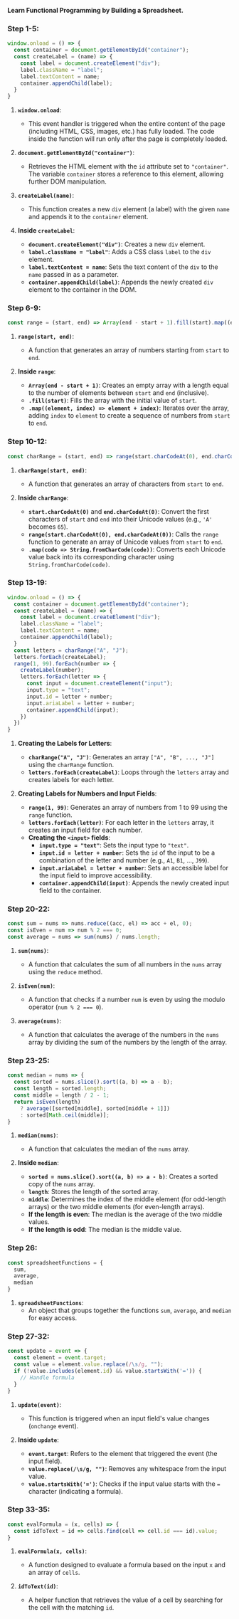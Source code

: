 **Learn Functional Programming by Building a Spreadsheet.**

### **Step 1-5**:
```javascript
window.onload = () => {
  const container = document.getElementById("container");
  const createLabel = (name) => {
    const label = document.createElement("div");
    label.className = "label";
    label.textContent = name;
    container.appendChild(label);
  }
}
```

1. **`window.onload`**:
   - This event handler is triggered when the entire content of the page (including HTML, CSS, images, etc.) has fully loaded. The code inside the function will run only after the page is completely loaded.

2. **`document.getElementById("container")`**:
   - Retrieves the HTML element with the `id` attribute set to `"container"`. The variable `container` stores a reference to this element, allowing further DOM manipulation.

3. **`createLabel(name)`**:
   - This function creates a new `div` element (a label) with the given `name` and appends it to the `container` element.

4. **Inside `createLabel`**:
   - **`document.createElement("div")`**: Creates a new `div` element.
   - **`label.className = "label"`**: Adds a CSS class `label` to the `div` element.
   - **`label.textContent = name`**: Sets the text content of the `div` to the `name` passed in as a parameter.
   - **`container.appendChild(label)`**: Appends the newly created `div` element to the container in the DOM.


### **Step 6-9**:
```javascript
const range = (start, end) => Array(end - start + 1).fill(start).map((element, index) => element + index);
```

1. **`range(start, end)`**:
   - A function that generates an array of numbers starting from `start` to `end`.

2. **Inside `range`**:
   - **`Array(end - start + 1)`**: Creates an empty array with a length equal to the number of elements between `start` and `end` (inclusive).
   - **`.fill(start)`**: Fills the array with the initial value of `start`.
   - **`.map((element, index) => element + index)`**: Iterates over the array, adding `index` to `element` to create a sequence of numbers from `start` to `end`.


### **Step 10-12**:
```javascript
const charRange = (start, end) => range(start.charCodeAt(0), end.charCodeAt(0)).map(code => String.fromCharCode(code));
```

1. **`charRange(start, end)`**:
   - A function that generates an array of characters from `start` to `end`.

2. **Inside `charRange`**:
   - **`start.charCodeAt(0)`** and **`end.charCodeAt(0)`**: Convert the first characters of `start` and `end` into their Unicode values (e.g., `'A'` becomes `65`).
   - **`range(start.charCodeAt(0), end.charCodeAt(0))`**: Calls the `range` function to generate an array of Unicode values from `start` to `end`.
   - **`.map(code => String.fromCharCode(code))`**: Converts each Unicode value back into its corresponding character using `String.fromCharCode(code)`.


### **Step 13-19**:
```javascript
window.onload = () => {
  const container = document.getElementById("container");
  const createLabel = (name) => {
    const label = document.createElement("div");
    label.className = "label";
    label.textContent = name;
    container.appendChild(label);
  }
  const letters = charRange("A", "J");
  letters.forEach(createLabel);
  range(1, 99).forEach(number => {
    createLabel(number);
    letters.forEach(letter => {
      const input = document.createElement("input");
      input.type = "text";
      input.id = letter + number;
      input.ariaLabel = letter + number;
      container.appendChild(input);
    })
  })
}
```

1. **Creating the Labels for Letters**:
   - **`charRange("A", "J")`**: Generates an array `["A", "B", ..., "J"]` using the `charRange` function.
   - **`letters.forEach(createLabel)`**: Loops through the `letters` array and creates labels for each letter.

2. **Creating Labels for Numbers and Input Fields**:
   - **`range(1, 99)`**: Generates an array of numbers from 1 to 99 using the `range` function.
   - **`letters.forEach(letter)`**: For each letter in the `letters` array, it creates an input field for each number.
   - **Creating the `<input>` fields**:
     - **`input.type = "text"`**: Sets the input type to `"text"`.
     - **`input.id = letter + number`**: Sets the `id` of the input to be a combination of the letter and number (e.g., `A1`, `B1`, ..., `J99`).
     - **`input.ariaLabel = letter + number`**: Sets an accessible label for the input field to improve accessibility.
     - **`container.appendChild(input)`**: Appends the newly created input field to the container.


### **Step 20-22**:
```javascript
const sum = nums => nums.reduce((acc, el) => acc + el, 0);
const isEven = num => num % 2 === 0;
const average = nums => sum(nums) / nums.length;
```

1. **`sum(nums)`**:
   - A function that calculates the sum of all numbers in the `nums` array using the `reduce` method.

2. **`isEven(num)`**:
   - A function that checks if a number `num` is even by using the modulo operator (`num % 2 === 0`).

3. **`average(nums)`**:
   - A function that calculates the average of the numbers in the `nums` array by dividing the sum of the numbers by the length of the array.


### **Step 23-25**:
```javascript
const median = nums => {
  const sorted = nums.slice().sort((a, b) => a - b);
  const length = sorted.length;
  const middle = length / 2 - 1;
  return isEven(length)
    ? average([sorted[middle], sorted[middle + 1]])
    : sorted[Math.ceil(middle)];
}
```

1. **`median(nums)`**:
   - A function that calculates the median of the `nums` array.
   
2. **Inside `median`**:
   - **`sorted = nums.slice().sort((a, b) => a - b)`**: Creates a sorted copy of the `nums` array.
   - **`length`**: Stores the length of the sorted array.
   - **`middle`**: Determines the index of the middle element (for odd-length arrays) or the two middle elements (for even-length arrays).
   - **If the length is even**: The median is the average of the two middle values.
   - **If the length is odd**: The median is the middle value.


### **Step 26**:
```javascript
const spreadsheetFunctions = {
  sum,
  average,
  median
}
```

1. **`spreadsheetFunctions`**:
   - An object that groups together the functions `sum`, `average`, and `median` for easy access.


### **Step 27-32**:
```javascript
const update = event => {
  const element = event.target;
  const value = element.value.replace(/\s/g, "");
  if (!value.includes(element.id) && value.startsWith('=')) {
    // Handle formula
  }
}
```

1. **`update(event)`**:
   - This function is triggered when an input field's value changes (`onchange` event).
   
2. **Inside `update`**:
   - **`event.target`**: Refers to the element that triggered the event (the input field).
   - **`value.replace(/\s/g, "")`**: Removes any whitespace from the input value.
   - **`value.startsWith('=')`**: Checks if the input value starts with the `=` character (indicating a formula).


### **Step 33-35**:
```javascript
const evalFormula = (x, cells) => {
  const idToText = id => cells.find(cell => cell.id === id).value;
}
```

1. **`evalFormula(x, cells)`**:
   - A function designed to evaluate a formula based on the input `x` and an array of `cells`.
   
2. **`idToText(id)`**:
   - A helper function that retrieves the value of a cell by searching for the cell with the matching `id`.
